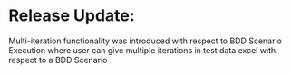 # Release Update:
 
Multi-iteration functionality was introduced with respect to BDD Scenario Execution where user can give multiple iterations in test data excel with respect to a BDD Scenario
